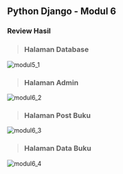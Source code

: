 ## Python Django - Modul 6

### Review Hasil
> ### Halaman Database<br>
![modul5_1](https://github.com/hhiiffzzii/task-PemrogramanPython/assets/93045470/7f6c2e51-05c7-4cd4-ab3e-3df727dfce35)
> ### Halaman Admin<br>
![modul6_2](https://github.com/hhiiffzzii/task-PemrogramanPython/assets/93045470/ba2e05ab-cef7-4cb0-9236-9807f66a8ade)
> ### Halaman Post Buku<br>
![modul6_3](https://github.com/hhiiffzzii/task-PemrogramanPython/assets/93045470/12fcbbba-b2bd-4f3c-b722-fe840ed20f3a)
> ### Halaman Data Buku<br>
![modul6_4](https://github.com/hhiiffzzii/task-PemrogramanPython/assets/93045470/a1408e26-bb0f-4267-9125-6a83d2f46a58)
